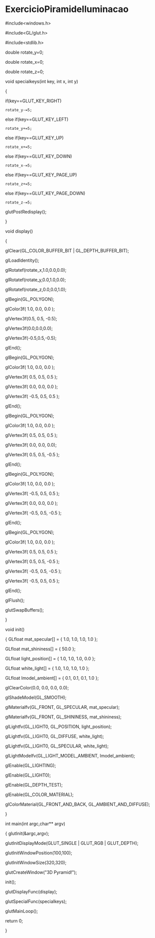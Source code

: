 # ExercicioPiramideIluminacao

#include<windows.h>

#include<GL/glut.h>

#include<stdlib.h>

double rotate_y=0;

double rotate_x=0;

double rotate_z=0;

void specialkeys(int key, int x, int y)

{

if(key==GLUT_KEY_RIGHT)

    rotate_y-=5;
    
else if(key==GLUT_KEY_LEFT)

    rotate_y+=5;
    
else if(key==GLUT_KEY_UP)

    rotate_x+=5;
    
else if(key==GLUT_KEY_DOWN)

    rotate_x-=5;
    
else if(key==GLUT_KEY_PAGE_UP)

    rotate_z+=5;
    
else if(key==GLUT_KEY_PAGE_DOWN)

    rotate_z-=5;
glutPostRedisplay();

}

void display()

{

glClear(GL_COLOR_BUFFER_BIT | GL_DEPTH_BUFFER_BIT);

glLoadIdentity();

glRotatef(rotate_x,1.0,0.0,0.0);

glRotatef(rotate_y,0.0,1.0,0.0);

glRotatef(rotate_z,0.0,0.0,1.0);

glBegin(GL_POLYGON);

glColor3f( 1.0, 0.0, 0.0 );

glVertex3f(0.5, 0.5, -0.5);  

glVertex3f(0.0,0.0,0.0);      

glVertex3f(-0.5,0.5,-0.5);  

glEnd();

glBegin(GL_POLYGON);

glColor3f(   1.0,  0.0, 0.0 );

glVertex3f(  0.5, 0.5, 0.5 );

glVertex3f(  0.0,  0.0, 0.0 );

glVertex3f( -0.5,  0.5, 0.5 );

glEnd();

glBegin(GL_POLYGON);

glColor3f(  1.0,  0.0,  0.0 );

glVertex3f( 0.5, 0.5, 0.5 );

glVertex3f( 0.0,  0.0, 0.0);

glVertex3f( 0.5,  0.5, -0.5 );

glEnd();


glBegin(GL_POLYGON);

glColor3f(   1.0,  0.0,  0.0 );

glVertex3f( -0.5, 0.5,  0.5 );

glVertex3f( 0.0,  0.0,  0.0 );

glVertex3f( -0.5,  0.5, -0.5 );

glEnd();


glBegin(GL_POLYGON);

glColor3f(   1.0,  0.0,  0.0 );

glVertex3f(  0.5,  0.5,  0.5 );

glVertex3f(  0.5,  0.5, -0.5 );

glVertex3f( -0.5,  0.5, -0.5 );

glVertex3f( -0.5,  0.5,  0.5 );

glEnd();

glFlush();

glutSwapBuffers();

}

void init()

{
GLfloat mat_specular[] = { 1.0, 1.0, 1.0, 1.0 };

GLfloat mat_shininess[] = { 50.0 };

GLfloat light_position[] = { 1.0, 1.0, 1.0, 0.0 };

GLfloat white_light[] = { 1.0, 1.0, 1.0, 1.0 };

GLfloat lmodel_ambient[] = { 0.1, 0.1, 0.1, 1.0 };

glClearColor(0.0, 0.0, 0.0, 0.0);

glShadeModel(GL_SMOOTH);

glMaterialfv(GL_FRONT, GL_SPECULAR, mat_specular);

glMaterialfv(GL_FRONT, GL_SHININESS, mat_shininess);

glLightfv(GL_LIGHT0, GL_POSITION, light_position);

glLightfv(GL_LIGHT0, GL_DIFFUSE, white_light);

glLightfv(GL_LIGHT0, GL_SPECULAR, white_light);

glLightModelfv(GL_LIGHT_MODEL_AMBIENT, lmodel_ambient);

glEnable(GL_LIGHTING);

glEnable(GL_LIGHT0);

glEnable(GL_DEPTH_TEST);

glEnable(GL_COLOR_MATERIAL);

glColorMaterial(GL_FRONT_AND_BACK, GL_AMBIENT_AND_DIFFUSE);

}

int main(int argc,char** argv)

{
glutInit(&argc,argv);

glutInitDisplayMode(GLUT_SINGLE | GLUT_RGB | GLUT_DEPTH);

glutInitWindowPosition(100,100);

glutInitWindowSize(320,320);

glutCreateWindow("3D Pyramid!");

init();

glutDisplayFunc(display);

glutSpecialFunc(specialkeys);

glutMainLoop();

return 0;

}
